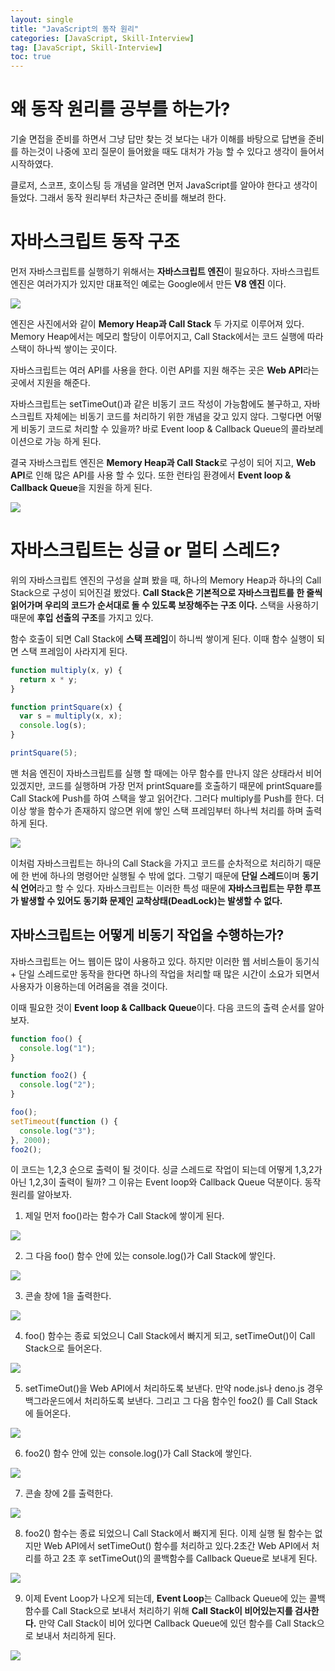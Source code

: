 ```yaml
---
layout: single
title: "JavaScript의 동작 원리"
categories: [JavaScript, Skill-Interview]
tag: [JavaScript, Skill-Interview]
toc: true
---
```


# 왜 동작 원리를 공부를 하는가?

기술 면접을 준비를 하면서 그냥 답만 찾는 것 보다는 내가 이해를 바탕으로 답변을 준비를 하는것이 나중에 꼬리 질문이 들어왔을 때도 대처가 가능 할 수 있다고 생각이 들어서 시작하였다.

클로저, 스코프, 호이스팅 등 개념을 알려면 먼저 JavaScript를 알아야 한다고 생각이 들었다. 그래서 동작 원리부터 차근차근 준비를 해보려 한다.

# 자바스크립트 동작 구조

먼저 자바스크립트를 실행하기 위해서는 **자바스크립트 엔진**이 필요하다. 자바스크립트 엔진은 여러가지가 있지만 대표적인 예로는 Google에서 만든 **V8 엔진** 이다.

<img src="/assets/images/js1.png">

엔진은 사진에서와 같이 **Memory Heap과 Call Stack** 두 가지로 이루어져 있다. Memory Heap에서는 메모리 할당이 이루어지고, Call Stack에서는 코드 실행에 따라 스택이 하나씩 쌓이는 곳이다.

자바스크립트는 여러 API를 사용을 한다. 이런 API를 지원 해주는 곳은 **Web API**라는 곳에서 지원을 해준다.

자바스크립트는 setTimeOut()과 같은 비동기 코드 작성이 가능함에도 불구하고, 자바스크립트 자체에는 비동기 코드를 처리하기 위한 개념을 갖고 있지 않다. 그렇다면 어떻게 비동기 코드로 처리할 수 있을까? 바로 Event loop & Callback Queue의 콜라보레이션으로 가능 하게 된다.

결국 자바스크립트 엔진은 **Memory Heap과 Call Stack**로 구성이 되어 지고, **Web API**로 인해 많은 API를 사용 할 수 있다. 또한 런타임 환경에서 **Event loop & Callback Queue**을 지원을 하게 된다.

<img src="/assets/images/js2.png">

# 자바스크립트는 싱글 or 멀티 스레드?

위의 자바스크립트 엔진의 구성을 살펴 봤을 때, 하나의 Memory Heap과 하나의 Call Stack으로 구성이 되어진걸 봤었다. **Call Stack은 기본적으로 자바스크립트를 한 줄씩 읽어가며 우리의 코드가 순서대로 돌 수 있도록 보장해주는 구조 이다.** 스택을 사용하기 때문에 **후입 선출의 구조**를 가지고 있다.

함수 호출이 되면 Call Stack에 **스택 프레임**이 하니씩 쌓이게 된다. 이때 함수 실행이 되면 스택 프레임이 사라지게 된다.

```js
function multiply(x, y) {
  return x * y;
}

function printSquare(x) {
  var s = multiply(x, x);
  console.log(s);
}

printSquare(5);
```

맨 처음 엔진이 자바스크립트를 실행 할 때에는 아무 함수를 만나지 않은 상태라서 비어 있겠지만, 코드를 실행하며 가장 먼저 printSquare를 호출하기 때문에 printSquare를 Call Stack에 Push를 하여 스택을 쌓고 읽어간다. 그러다 multiply를 Push를 한다. 더이상 쌓을 함수가 존재하지 않으면 위에 쌓인 스택 프레임부터 하나씩 처리를 하며 출력 하게 된다.

<img src="/assets/images/js3.png">

이처럼 자바스크립트는 하나의 Call Stack을 가지고 코드를 순차적으로 처리하기 때문에 한 번에 하나의 명령어만 실행될 수 밖에 없다. 그렇기 때문에 **단일 스레드**이며 **동기식 언어**라고 할 수 있다. 자바스크립트는 이러한 특성 때문에 **자바스크립트는 무한 루프가 발생할 수 있어도 동기화 문제인 교착상태(DeadLock)는 발생할 수 없다.**

## 자바스크립트는 어떻게 비동기 작업을 수행하는가?

자바스크립트는 어느 웹이든 많이 사용하고 있다. 하지만 이러한 웹 서비스들이 동기식 + 단일 스레드로만 동작을 한다면 하나의 작업을 처리할 때 많은 시간이 소요가 되면서 사용자가 이용하는데 어려움을 겪을 것이다.

이때 필요한 것이 **Event loop & Callback Queue**이다. 다음 코드의 출력 순서를 알아보자.

```js
function foo() {
  console.log("1");
}

function foo2() {
  console.log("2");
}

foo();
setTimeout(function () {
  console.log("3");
}, 2000);
foo2();
```

이 코드는 1,2,3 순으로 출력이 될 것이다. 싱글 스레드로 작업이 되는데 어떻게 1,3,2가 아닌 1,2,3이 출력이 될까? 그 이유는 Event loop와 Callback Queue 덕분이다. 동작 원리를 알아보자.

1. 제일 먼저 foo()라는 함수가 Call Stack에 쌓이게 된다.

<img src="/assets/images/js4.png">

2. 그 다음 foo() 함수 안에 있는 console.log()가 Call Stack에 쌓인다.

<img src="/assets/images/js5.png">

3. 콘솔 창에 1을 출력한다.

<img src="/assets/images/js6.png">

4. foo() 함수는 종료 되었으니 Call Stack에서 빠지게 되고, setTimeOut()이 Call Stack으로 들어온다.

<img src="/assets/images/js7.png">

5. setTimeOut()을 Web API에서 처리하도록 보낸다. 만약 node.js나 deno.js 경우 백그라운드에서 처리하도록 보낸다. 그리고 그 다음 함수인 foo2() 를 Call Stack에 들어온다.

<img src="/assets/images/js8.png">

6. foo2() 함수 안에 있는 console.log()가 Call Stack에 쌓인다.

<img src="/assets/images/js9.png">
   
7. 콘솔 창에 2를 출력한다.

<img src="/assets/images/js10.png">

8. foo2() 함수는 종료 되었으니 Call Stack에서 빠지게 된다. 이제 실행 될 함수는 없지만 Web API에서 setTimeOut() 함수를 처리하고 있다.2초간 Web API에서 처리를 하고 2초 후 setTimeOut()의 콜백함수를 Callback Queue로 보내게 된다.

<img src="/assets/images/js11.png">

9. 이제 Event Loop가 나오게 되는데, **Event Loop**는 Callback Queue에 있는 콜백 함수를 Call Stack으로 보내서 처리하기 위해 **Call Stack이 비어있는지를 검사한다.** 만약 Call Stack이 비어 있다면 Callback Queue에 있던 함수를 Call Stack으로 보내서 처리하게 된다.

<img src="/assets/images/js12.png">
